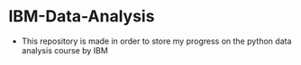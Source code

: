 # IBM-Data-Analysis
- This repository is made in order to store my progress on the python data analysis course by IBM
